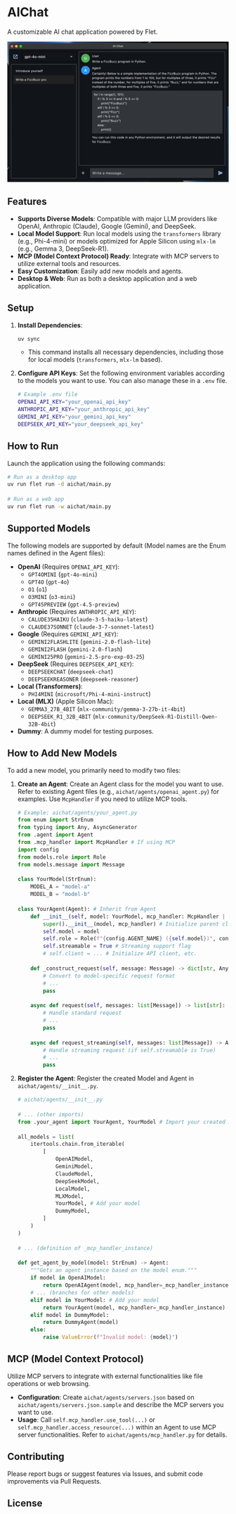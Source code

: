 # AIChat

A customizable AI chat application powered by Flet.

![](images/app_view.png)

## Features

*   **Supports Diverse Models**: Compatible with major LLM providers like OpenAI, Anthropic (Claude), Google (Gemini), and DeepSeek.
*   **Local Model Support**: Run local models using the `transformers` library (e.g., Phi-4-mini) or models optimized for Apple Silicon using `mlx-lm` (e.g., Gemma 3, DeepSeek-R1).
*   **MCP (Model Context Protocol) Ready**: Integrate with MCP servers to utilize external tools and resources.
*   **Easy Customization**: Easily add new models and agents.
*   **Desktop & Web**: Run as both a desktop application and a web application.

## Setup

1.  **Install Dependencies**:
    ```bash
    uv sync
    ```
    *   This command installs all necessary dependencies, including those for local models (`transformers`, `mlx-lm` based).

2.  **Configure API Keys**:
    Set the following environment variables according to the models you want to use. You can also manage these in a `.env` file.

    ```bash
    # Example .env file
    OPENAI_API_KEY="your_openai_api_key"
    ANTHROPIC_API_KEY="your_anthropic_api_key"
    GEMINI_API_KEY="your_gemini_api_key"
    DEEPSEEK_API_KEY="your_deepseek_api_key"
    ```

## How to Run

Launch the application using the following commands:

```bash
# Run as a desktop app
uv run flet run -d aichat/main.py

# Run as a web app
uv run flet run -w aichat/main.py
```

## Supported Models

The following models are supported by default (Model names are the Enum names defined in the Agent files):

*   **OpenAI** (Requires `OPENAI_API_KEY`):
    *   `GPT4OMINI` (`gpt-4o-mini`)
    *   `GPT4O` (`gpt-4o`)
    *   `O1` (`o1`)
    *   `O3MINI` (`o3-mini`)
    *   `GPT45PREVIEW` (`gpt-4.5-preview`)
*   **Anthropic** (Requires `ANTHROPIC_API_KEY`):
    *   `CALUDE35HAIKU` (`claude-3-5-haiku-latest`)
    *   `CLAUDE37SONNET` (`claude-3-7-sonnet-latest`)
*   **Google** (Requires `GEMINI_API_KEY`):
    *   `GEMINI2FLASHLITE` (`gemini-2.0-flash-lite`)
    *   `GEMINI2FLASH` (`gemini-2.0-flash`)
    *   `GEMINI25PRO` (`gemini-2.5-pro-exp-03-25`)
*   **DeepSeek** (Requires `DEEPSEEK_API_KEY`):
    *   `DEEPSEEKCHAT` (`deepseek-chat`)
    *   `DEEPSEEKREASONER` (`deepseek-reasoner`)
*   **Local (Transformers)**:
    *   `PHI4MINI` (`microsoft/Phi-4-mini-instruct`)
*   **Local (MLX)** (Apple Silicon Mac):
    *   `GEMMA3_27B_4BIT` (`mlx-community/gemma-3-27b-it-4bit`)
    *   `DEEPSEEK_R1_32B_4BIT` (`mlx-community/DeepSeek-R1-Distill-Qwen-32B-4bit`)
*   **Dummy**: A dummy model for testing purposes.

## How to Add New Models

To add a new model, you primarily need to modify two files:

1.  **Create an Agent**:
    Create an Agent class for the model you want to use. Refer to existing Agent files (e.g., `aichat/agents/openai_agent.py`) for examples. Use `McpHandler` if you need to utilize MCP tools.

    ```python
    # Example: aichat/agents/your_agent.py
    from enum import StrEnum
    from typing import Any, AsyncGenerator
    from .agent import Agent
    from .mcp_handler import McpHandler # If using MCP
    import config
    from models.role import Role
    from models.message import Message

    class YourModel(StrEnum):
        MODEL_A = "model-a"
        MODEL_B = "model-b"

    class YourAgent(Agent): # Inherit from Agent
        def __init__(self, model: YourModel, mcp_handler: McpHandler | None = None): # Accept MCP handler (optional)
            super().__init__(model, mcp_handler) # Initialize parent class
            self.model = model
            self.role = Role(f"{config.AGENT_NAME} ({self.model})", config.AGENT_AVATAR_COLOR)
            self.streamable = True # Streaming support flag
            # self.client = ... # Initialize API client, etc.

        def _construct_request(self, message: Message) -> dict[str, Any]:
            # Convert to model-specific request format
            # ...
            pass

        async def request(self, messages: list[Message]) -> list[str]:
            # Handle standard request
            # ...
            pass

        async def request_streaming(self, messages: list[Message]) -> AsyncGenerator[str, None]:
            # Handle streaming request (if self.streamable is True)
            # ...
            pass
    ```

2.  **Register the Agent**:
    Register the created Model and Agent in `aichat/agents/__init__.py`.

    ```python
    # aichat/agents/__init__.py

    # ... (other imports)
    from .your_agent import YourAgent, YourModel # Import your created Agent and Model

    all_models = list(
        itertools.chain.from_iterable(
            [
                OpenAIModel,
                GeminiModel,
                ClaudeModel,
                DeepSeekModel,
                LocalModel,
                MLXModel,
                YourModel, # Add your model
                DummyModel,
            ]
        )
    )

    # ... (definition of _mcp_handler_instance)

    def get_agent_by_model(model: StrEnum) -> Agent:
        """Gets an agent instance based on the model enum."""
        if model in OpenAIModel:
            return OpenAIAgent(model, mcp_handler=_mcp_handler_instance)
        # ... (branches for other models)
        elif model in YourModel: # Add your model
            return YourAgent(model, mcp_handler=_mcp_handler_instance) # Pass handler if using MCP
        elif model in DummyModel:
            return DummyAgent(model)
        else:
            raise ValueError(f"Invalid model: {model}")

    ```

## MCP (Model Context Protocol)

Utilize MCP servers to integrate with external functionalities like file operations or web browsing.

*   **Configuration**: Create `aichat/agents/servers.json` based on `aichat/agents/servers.json.sample` and describe the MCP servers you want to use.
*   **Usage**: Call `self.mcp_handler.use_tool(...)` or `self.mcp_handler.access_resource(...)` within an Agent to use MCP server functionalities. Refer to `aichat/agents/mcp_handler.py` for details.

## Contributing

Please report bugs or suggest features via Issues, and submit code improvements via Pull Requests.

## License

